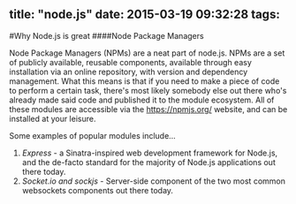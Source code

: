 title: "node.js"
date: 2015-03-19 09:32:28
tags:
---
#Why Node.js is great
####Node Package Managers

Node Package Managers (NPMs) are a neat part of node.js. NPMs are a set of publicly available, reusable components, available through easy installation via an online repository, with version and dependency management. What this means is that if you need to make a piece of code to perform a certain task, there's most likely somebody else out there who's already made said code and published it to the module ecosystem. All of these modules are accessible via the https://npmjs.org/ website, and can be installed at your leisure.

Some examples of popular modules include...

1. *Express* - a Sinatra-inspired web development framework for Node.js, and the de-facto standard for the majority of Node.js applications out there today.
2. *Socket.io and sockjs* - Server-side component of the two most common websockets components out there today.
